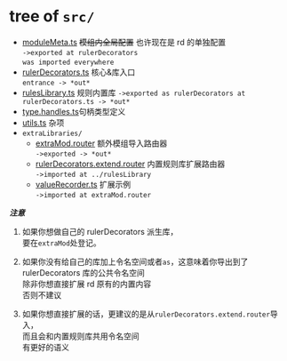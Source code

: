 # tree of `src/`

-   [moduleMeta.ts](../../src/moduleMeta.ts) ~~模组内全局配置~~ 也许现在是 rd 的单独配置  
    `->exported at rulerDecorators`  
    `was imported everywhere`
-   [rulerDecorators.ts](../../src/rulerDecorators.ts) 核心&库入口  
    `entrance -> *out*`
-   [rulesLibrary.ts](../../src/rulesLibrary.ts) 规则内置库
    `->exported as rulerDecorators at rulerDecorators.ts -> *out*`
-   [type.handles.ts](../../src/type.handles.ts)句柄类型定义
-   [utils.ts](../../src/utils.ts) 杂项
-   `extraLibraries/`
    -   [extraMod.router](../../src/extraLibraries/extraMod.router.ts) 额外模组导入路由器  
        `->exported -> *out*`
    -   [rulerDecorators.extend.router](../../src/extraLibraries/rulerDecorators.extend.router.ts) 内置规则库扩展路由器  
        `->imported at ../rulesLibrary`
    -   [valueRecorder.ts](../../src/extraLibraries/valueRecorder.ts) 扩展示例  
        `->imported at extraMod.router`

**_注意_**

1. 如果你想做自己的 rulerDecorators 派生库，  
   要在`extraMod`处登记。

2. 如果你没有给自己的库加上令名空间或者`as`，这意味着你导出到了 rulerDecorators 库的公共令名空间  
   除非你想直接扩展 rd 原有的内置内容  
   否则不建议

3. 如果你想直接扩展的话，更建议的是从`rulerDecorators.extend.router`导入，  
   而且会和内置规则库共用令名空间  
   有更好的语义

